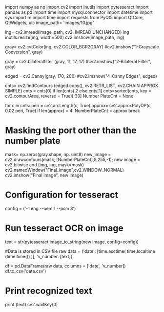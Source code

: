 import numpy as np
import cv2 
import inutils
import pytesseract
import pandas as pd 
import time
import mysql.connector
import datetime
import sys
import re
import time
import requests
from PyQt5 import QtCore, QtWidgets, uic
image_path= 'images/10.jpg"

ing= cv2.imread(image_path, cv2. IMREAD UNCHANGED)
ing inutils.resize(ing, width=500)
cv2.imshow(image_path, ing)

gray= cv2.cvtColor(ing, cv2.COLOR_BGR2GRAY)
#cv2.imshow("1-Grayscale Conversion", gray)

gray = cv2.bilateralfilter (gray, 11, 17, 17)
#cv2.imshow("2-Bilateral Filter", gray)

edged = cv2.Canny(gray, 170, 200) 
#cv2.imshow("4-Canny Edges", edged)

cnts= cv2.findContours (edged.copy(), cv2.RETR_LIST, cv2.CHAIN APPROX SIMPLE)
cnts = cnts[0] if len(cnts) 2 else cnts[1] 
cnts=sorted(cnts, key = cv2.contourArea, reverse = True)[:30]
Number PlateCnt = None


for c in cnts:
       peri = cv2.arcLength(c, True) 
       approx= cv2.approxPolyDP(c, 0.02 peri, True)
       if len(approx) = 4:
               NumberPlateCnt = approx
               break

# Masking the port other than the number plate
mask= np.zeros(gray.shape, np. uint8) 
new_image = cv2.drawcontours(mask, [NumberPlateCnt],8,255,-1); 
new image = cv2.bitwise and (img, ing, mask=mask) 
cv2.namedWindow("Final_image",cv2.WINDOW_NORMAL)
cv2.imshow("Final Image", new image)

# Configuration for tesseract
config = ('-1 eng --oem 1 --psm 3')

# Run tesseract OCR on image
text = str(pytesseract.image_to_string(new image, config=config))

#Data is stored in CSV file
raw data = ('date': [time.asctime( time.localtime (time.time()) )],
         'v_number: [text]} 
         
df = pd.DataFrame(raw data, columns = ['date', 'v_number])
df.to_csv('data.csv') 

# Print recognized text
print (text) 
cv2.waitKey(0)


